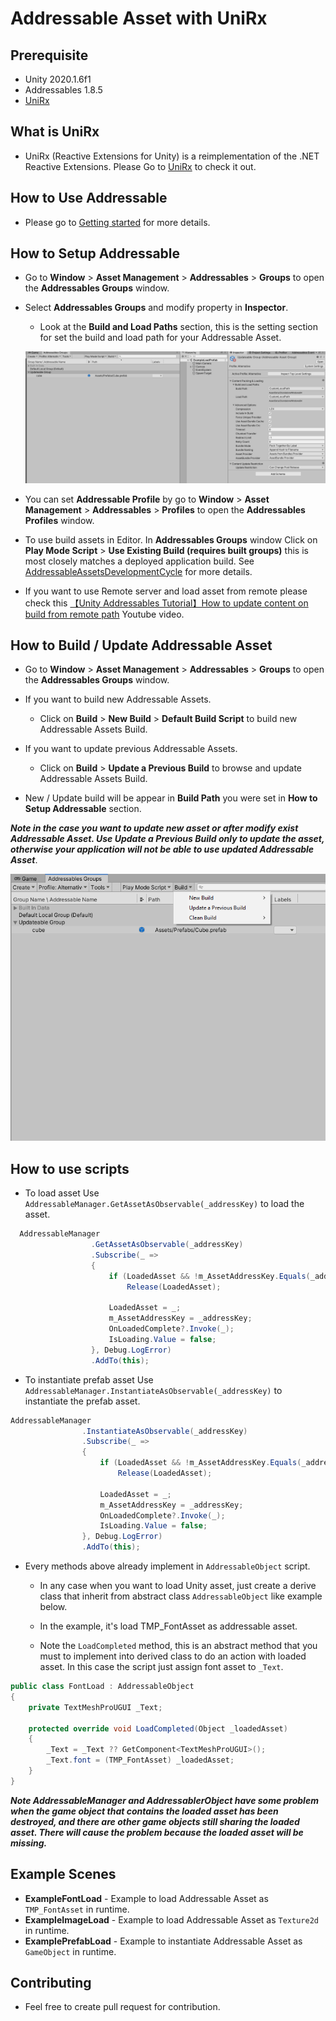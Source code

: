 # Addressable Asset with UniRx


## **Prerequisite**

- Unity 2020.1.6f1
- Addressables 1.8.5
- [UniRx](https://github.com/neuecc/UniRx)

## What is UniRx
- UniRx (Reactive Extensions for Unity) is a reimplementation of the .NET Reactive Extensions. Please Go to [UniRx](https://github.com/neuecc/UniRx) to check it out.

## How to Use Addressable

- Please go to [Getting started](https://docs.unity3d.com/Packages/com.unity.addressables@1.8/manual/AddressableAssetsGettingStarted.html) for more details.

## How to Setup Addressable

- Go to **Window** > **Asset Management** > **Addressables** > **Groups** to open the **Addressables Groups** window.

- Select **Addressables Groups** and modify property in **Inspector**.

  - Look at the **Build and Load Paths** section, this is the setting section for set the build and load path for your Addressable Asset.
  
  ![image-20201110161344789](Manual/Images/image-20201110161344789.png)

- You can set **Addressable Profile** by go to **Window** > **Asset Management** > **Addressables** > **Profiles** to open the **Addressables Profiles** window.

- To use build assets in Editor. In **Addressables Groups** window Click on **Play Mode Script** > **Use Existing Build (requires built groups)** this is most closely matches a deployed application build. See [AddressableAssetsDevelopmentCycle](https://docs.unity3d.com/Packages/com.unity.addressables@1.8/manual/AddressableAssetsDevelopmentCycle.html) for more details.

- If you want to use Remote server and load asset from remote please check this [【Unity Addressables Tutorial】How to update content on build from remote path](https://www.youtube.com/watch?v=KJbNsaj1c1o) Youtube video.

## How to Build / Update Addressable Asset

- Go to **Window** > **Asset Management** > **Addressables** > **Groups** to open the **Addressables Groups** window.

- If you want to build new Addressable Assets.
	
  - Click on **Build** > **New Build** > **Default Build Script** to build new Addressable Assets Build.
  
- If you want to update previous Addressable Assets.
	
  - Click on **Build** > **Update a Previous Build** to browse and update Addressable Assets Build.
  
- New / Update build will be appear in **Build Path** you were set in **How to Setup Addressable** section.

***Note in the case you want to update new asset or after modify exist Addressable Asset. Use Update a Previous Build only to update the asset, otherwise your application will not be able to use updated Addressable Asset***.

  ![image-20201110164525290](Manual/Images/image-20201110164525290.png)

## How to use scripts

- To load asset Use `AddressableManager.GetAssetAsObservable(_addressKey)` to load the asset.

```c#
  AddressableManager
                  .GetAssetAsObservable(_addressKey)
                  .Subscribe(_ =>
                  {
                      if (LoadedAsset && !m_AssetAddressKey.Equals(_addressKey))
                          Release(LoadedAsset);
  
                      LoadedAsset = _;
                      m_AssetAddressKey = _addressKey;
                      OnLoadedComplete?.Invoke(_);
                      IsLoading.Value = false;
                  }, Debug.LogError)
                  .AddTo(this);
```
- To instantiate prefab asset Use `AddressableManager.InstantiateAsObservable(_addressKey)` to instantiate the prefab asset.
```c#
AddressableManager
                .InstantiateAsObservable(_addressKey)
                .Subscribe(_ =>
                {
                    if (LoadedAsset && !m_AssetAddressKey.Equals(_addressKey))
                        Release(LoadedAsset);

                    LoadedAsset = _;
                    m_AssetAddressKey = _addressKey;
                    OnLoadedComplete?.Invoke(_);
                    IsLoading.Value = false;
                }, Debug.LogError)
                .AddTo(this);
```

- Every methods above already implement in `AddressableObject` script.

  - In any case when you want to load Unity asset, just create a derive class that inherit from abstract class `AddressableObject` like example below.
  - In the example, it's load TMP_FontAsset as addressable asset.

  - Note the `LoadCompleted` method, this is an abstract method that you must to implement into derived class to do an action with loaded asset. In this case the script just assign font asset to `_Text`.

```c#
public class FontLoad : AddressableObject
{
    private TextMeshProUGUI _Text;

    protected override void LoadCompleted(Object _loadedAsset)
    {
        _Text = _Text ?? GetComponent<TextMeshProUGUI>();
        _Text.font = (TMP_FontAsset) _loadedAsset;
    }
}
```

***Note AddressableManager and AddressablerObject have some problem when the game object that contains the loaded asset has been destroyed, and there are other game objects still sharing the loaded asset. There will cause the problem because the loaded asset will be missing.***

## Example Scenes

- **ExampleFontLoad** - Example to load Addressable Asset as `TMP_FontAsset` in runtime.
- **ExampleImageLoad** - Example to load Addressable Asset as `Texture2d` in runtime.
- **ExamplePrefabLoad** - Example to instantiate Addressable Asset as `GameObject` in runtime.


## Contributing
- Feel free to create pull request for contribution.
